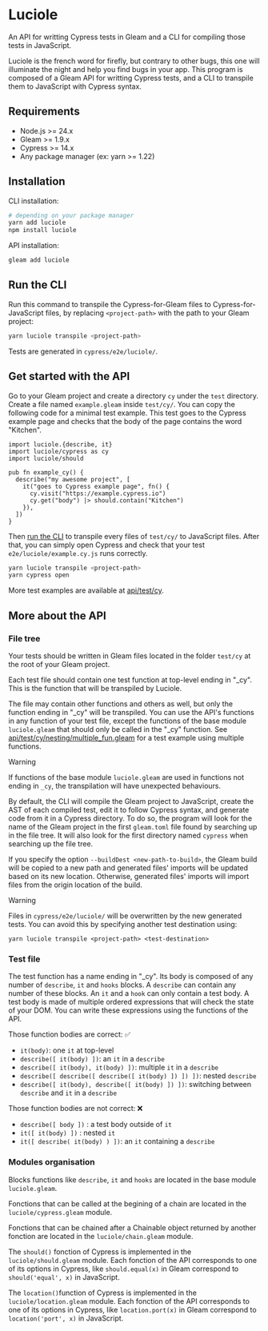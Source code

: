 # Luciole

An API for writting Cypress tests in Gleam and a CLI for compiling those tests in JavaScript.

Luciole is the french word for firefly, but contrary to other bugs, this one will illuminate the night and help you find bugs in your app. This program is composed of a Gleam API for writting Cypress tests, and a CLI to transpile them to JavaScript with Cypress syntax.

<!-- [![Package Version](https://img.shields.io/hexpm/v/luciole)](https://hex.pm/packages/luciole)
[![Hex Docs](https://img.shields.io/badge/hex-docs-ffaff3)](https://hexdocs.pm/luciole/) -->

## Requirements

- Node.js >= 24.x
- Gleam >= 1.9.x
- Cypress >= 14.x
- Any package manager (ex: yarn >= 1.22)

## Installation

CLI installation:
```sh
# depending on your package manager
yarn add luciole
npm install luciole
```

API installation:
```sh
gleam add luciole
```

## Run the CLI

Run this command to transpile the Cypress-for-Gleam files to Cypress-for-JavaScript files, by replacing `<project-path>` with the path to your Gleam project:

```sh
yarn luciole transpile <project-path>
```

Tests are generated in `cypress/e2e/luciole/`.

## Get started with the API

Go to your Gleam project and create a directory `cy` under the `test` directory.
Create a file named `example.gleam` inside `test/cy/`. You can copy the following code for a minimal test example. This test goes to the Cypress example page and checks that the body of the page contains the word "Kitchen".

```gleam
import luciole.{describe, it}
import luciole/cypress as cy
import luciole/should

pub fn example_cy() {
  describe("my awesome project", [
    it("goes to Cypress example page", fn() {
      cy.visit("https://example.cypress.io")
      cy.get("body") |> should.contain("Kitchen")
    }),
  ])
}
```

Then [run the CLI](#run-the-cli) to transpile every files of `test/cy/` to JavaScript files. After that, you can simply open Cypress and check that your test `e2e/luciole/example.cy.js` runs correctly.

```sh
yarn luciole transpile <project-path>
yarn cypress open
```

More test examples are available at [api/test/cy](api/test/cy).

## More about the API

### File tree

Your tests should be written in Gleam files located in the folder `test/cy` at the root of your Gleam project.

Each test file should contain one test function at top-level ending in "_cy". This is the function that will be transpiled by Luciole.

The file may contain other functions and others as well, but only the function ending in "_cy" will be transpiled. You can use the API's functions in any function of your test file, except the functions of the base module `luciole.gleam` that should only be called in the "_cy" function. See [api/test/cy/nesting/multiple_fun.gleam](api/test/cy/nesting/multiple_fun.gleam) for a test example using multiple functions.

> [!WARNING]
>
> If functions of the base module `luciole.gleam` are used in functions not ending in `_cy`, the transpilation will have unexpected behaviours.

By default, the CLI will compile the Gleam project to JavaScript, create the AST of each compiled test, edit it to follow Cypress syntax, and generate code from it in a Cypress directory. To do so, the program will look for the name of the Gleam project in the first `gleam.toml` file found by searching up in the file tree. It will also look for the first directory named `cypress` when searching up the file tree.

If you specify the option `--buildDest <new-path-to-build>`, the Gleam build will be copied to a new path and generated files' imports will be updated based on its new location. Otherwise, generated files' imports will import files from the origin location of the build.

> [!WARNING]
>
> Files in `cypress/e2e/luciole/` will be overwritten by the new generated tests. You can avoid this by specifying another test destination using:
> ```
> yarn luciole transpile <project-path> <test-destination>
> ```

### Test file

The test function has a name ending in "_cy". Its body is composed of any number of `describe`, `it` and `hooks` blocks. A `describe` can contain any number of these blocks. An `it` and a `hook` can only contain a test body. A test body is made of multiple ordered expressions that will check the state of your DOM. You can write these expressions using the functions of the API.

Those function bodies are correct: ✅
- `it(body)`: one `it` at top-level
- `describe([ it(body) ])`: an `it` in a `describe`
- `describe([ it(body), it(body) ])`: multiple `it` in a `describe`
- `describe([ describe([ describe([ it(body) ]) ]) ])`: nested `describe`
- `describe([ it(body), describe([ it(body) ]) ])`: switching between `describe` and `it` in a `describe`

Those function bodies are not correct: ❌
- `describe([ body ])` : a test body outside of `it`
- `it([ it(body) ])` : nested `it`
- `it([ describe( it(body) ) ])`: an `it` containing a `describe`

### Modules organisation

Blocks functions like `describe`, `it` and `hooks` are located in the base module `luciole.gleam`.

Fonctions that can be called at the begining of a chain are located in the `luciole/cypress.gleam` module.

Fonctions that can be chained after a Chainable object returned by another fonction are located in the `luciole/chain.gleam` module.

The `should()` fonction of Cypress is implemented in the `luciole/should.gleam` module. Each fonction of the API corresponds to one of its options in Cypress, like `should.equal(x)` in Gleam correspond to `should('equal', x)` in JavaScript.

The `location()`function of Cypress is implemented in the `luciole/location.gleam` module. Each fonction of the API corresponds to one of its options in Cypress, like `location.port(x)` in Gleam correspond to `location('port', x)` in JavaScript.
